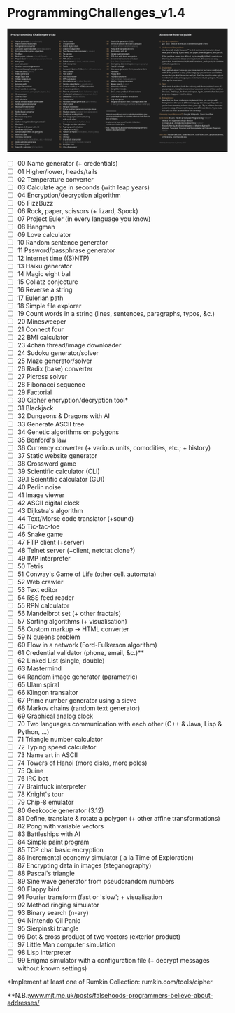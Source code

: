 # ProgrammingChallenges_v1.4
![Alt text](challenges.jpg?raw=true)

 - [ ] 00 Name generator (+ credentials)
 - [ ] 01 Higher/lower, heads/tails
 - [ ] 02 Temperature converter
 - [ ] 03 Calculate age in seconds (with leap years)
 - [ ] 04 Encryption/decryption algorithm
 - [ ] 05 FizzBuzz
 - [ ] 06 Rock, paper, scissors (+ lizard, Spock)
 - [ ] 07 Project Euler (in every language you know)
 - [ ] 08 Hangman
 - [ ] 09 Love calculator
 - [ ] 10 Random sentence generator
 - [ ] 11 Pssword/passphrase generator
 - [ ] 12 Internet time ((S)NTP)
 - [ ] 13 Haiku generator
 - [ ] 14 Magic eight ball
 - [ ] 15 Collatz conjecture
 - [ ] 16 Reverse a string
 - [ ] 17 Eulerian path
 - [ ] 18 Simple file explorer
 - [ ] 19 Count words in a string (lines, sentences, paragraphs, typos, &c.)
 - [ ] 20 Minesweeper
 - [ ] 21 Connect four
 - [ ] 22 BMI calculator
 - [ ] 23 4chan thread/image downloader
 - [ ] 24 Sudoku generator/solver
 - [ ] 25 Maze generator/solver
 - [ ] 26 Radix (base) converter
 - [ ] 27 Picross solver
 - [ ] 28 Fibonacci sequence
 - [ ] 29 Factorial
 - [ ] 30 Cipher encryption/decryption tool*
 - [ ] 31 Blackjack
 - [ ] 32 Dungeons & Dragons with AI
 - [ ] 33 Generate ASCII tree
 - [ ] 34 Genetic algorithms on polygons
 - [ ] 35 Benford's law
 - [ ] 36 Currency converter (+ various units, comodities, etc.; + history)
 - [ ] 37 Static website generator
 - [ ] 38 Crossword game
 - [ ] 39 Scientific calculator (CLI)
 - [ ] 39.1 Scientific calculator (GUI)
 - [ ] 40 Perlin noise
 - [ ] 41 Image viewer
 - [ ] 42 ASCII digital clock
 - [ ] 43 Dijkstra's algorithm
 - [ ] 44 Text/Morse code translator (+sound)
 - [ ] 45 Tic-tac-toe
 - [ ] 46 Snake game
 - [ ] 47 FTP client (+server)
 - [ ] 48 Telnet server (+client, netctat clone?)
 - [ ] 49 IMP interpreter
 - [ ] 50 Tetris
 - [ ] 51 Conway's Game of Life (other cell. automata)
 - [ ] 52 Web crawler
 - [ ] 53 Text editor
 - [ ] 54 RSS feed reader
 - [ ] 55 RPN calculator
 - [ ] 56 Mandelbrot set (+ other fractals)
 - [ ] 57 Sorting algorithms (+ visualisation)
 - [ ] 58 Custom markup -> HTML converter
 - [ ] 59 N queens problem
 - [ ] 60 Flow in a network (Ford-Fulkerson algorithm)
 - [ ] 61 Credential validator (phone, email, &c.)**
 - [ ] 62 Linked List (single, double)
 - [ ] 63 Mastermind
 - [ ] 64 Random image generator (parametric)
 - [ ] 65 Ulam spiral
 - [ ] 66 Klingon transaltor
 - [ ] 67 Prime number generator using a sieve
 - [ ] 68 Markov chains (random text generator)
 - [ ] 69 Graphical analog clock
 - [ ] 70 Two languages communication with each other (C++ & Java, Lisp & Python, ...)
 - [ ] 71 Triangle number calculator
 - [ ] 72 Typing speed calculator
 - [ ] 73 Name art in ASCII
 - [ ] 74 Towers of Hanoi (more disks, more poles)
 - [ ] 75 Quine
 - [ ] 76 IRC bot
 - [ ] 77 Brainfuck interpreter
 - [ ] 78 Knight's tour
 - [ ] 79 Chip-8 emulator
 - [ ] 80 Geekcode generator (3.12)
 - [ ] 81 Define, translate & rotate a polygon (+ other affine transformations)
 - [ ] 82 Pong with variable vectors
 - [ ] 83 Battleships with AI
 - [ ] 84 Simple paint program
 - [ ] 85 TCP chat basic encryption
 - [ ] 86 Incremental economy simulator ( a la Time of Exploration)
 - [ ] 87 Encrypting data in images (steganography)
 - [ ] 88 Pascal's triangle
 - [ ] 89 Sine wave generator from pseudorandom numbers
 - [ ] 90 Flappy bird
 - [ ] 91 Fourier transform (fast or 'slow'; + visualisation
 - [ ] 92 Method ringing simulator
 - [ ] 93 Binary search (n-ary)
 - [ ] 94 Nintendo Oil Panic
 - [ ] 95 Sierpinski triangle
 - [ ] 96 Dot & cross product of two vectors (exterior product)
 - [ ] 97 Little Man computer simulation
 - [ ] 98 Lisp interpreter
 - [ ] 99 Enigma simulator with a configuration file (+ decrypt messages without known settings)
 
 *Implement at least one of Rumkin Collection: rumkin.com/tools/cipher
 
 **N.B.:www.mjt.me.uk/posts/falsehoods-programmers-believe-about-addresses/
